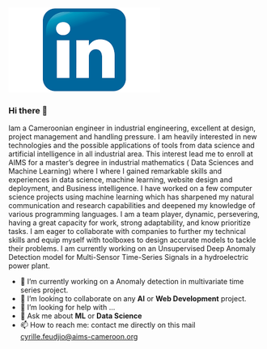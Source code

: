 
[![LinkedIn profile](logo_link.png)](https://www.linkedin.com/in/cyrille-feudjio)



### Hi there 👋
Iam a Cameroonian engineer in industrial engineering, excellent at design, project management and handling pressure. 
I am heavily interested in new technologies and the possible applications of tools from data science and artificial intelligence in all industrial area. 
This interest lead me to enroll at AIMS for a master’s degree in industrial mathematics ( Data Sciences and Machine Learning) where I where I gained remarkable skills and experiences in data science, machine learning, website design and deployment, and Business intelligence. I have worked on a few computer science projects using machine learning which has sharpened my natural communication and research capabilities and deepened my knowledge of various programming languages. I am a team player, dynamic, persevering, having a great capacity for work, strong adaptability, and know prioritize tasks. I am eager to collaborate with companies to further my technical skills and equip myself with toolboxes to design accurate models to tackle their problems. I am currently working on an Unsupervised Deep Anomaly Detection model for Multi-Sensor Time-Series Signals in a hydroelectric power plant.

- 🔭 I’m currently working on a Anomaly detection in multivariate time series project.
- 👯 I’m looking to collaborate on any **AI** or **Web Development** project.
- 🤔 I’m looking for help with ...
- 💬 Ask me about **ML** or **Data Science**
- 📫 How to reach me: contact me directly on this mail cyrille.feudjio@aims-cameroon.org


<!--
**cyrille-feu/cyrille-feu** is a ✨ _special_ ✨ repository because its `README.md` (this file) appears on your GitHub profile.

Here are some ideas to get you started:

- 🔭 I’m currently working on a Anomaly detection in multivariate time series project.
- 👯 I’m looking to collaborate on any **AI** or **Web Development** project.
- 🤔 I’m looking for help with ...
- 💬 Ask me about **ML** or **Data Science**
- 📫 How to reach me: contact me directly on this mail cyrille.feudjio@aims-cameroon.org
-->
